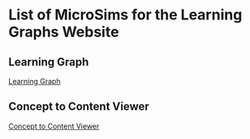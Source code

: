 # List of MicroSims for the Learning Graphs Website

## Learning Graph

[Learning Graph](./learning-graph/index.md)

## Concept to Content Viewer

[Concept to Content Viewer](./concept-to-content-viewer/index.md)